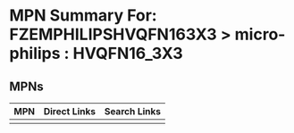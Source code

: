 



# MPN Summary For: FZEMPHILIPSHVQFN163X3 > micro-philips : HVQFN16_3X3

## MPNs
  

|MPN|Direct Links|Search Links|
| :--- | :--- | :--- |
||||
